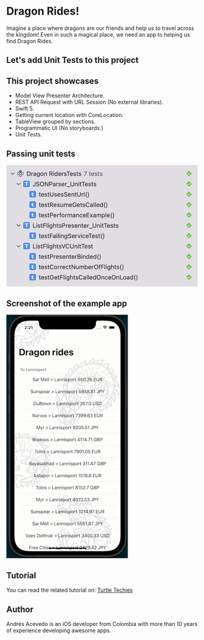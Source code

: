 # Dragon Rides!

Imagine a place where dragons are our friends and help us to travel across the kingdom!
Even in such a magical place, we need an app to helping us find Dragon Rides.


## Let's add Unit Tests to this project


## This project showcases
- Model View Presenter Architecture.
- REST API Request with URL Session (No external libraries).
- Swift 5.
- Getting current location with CoreLocation.
- TableView grouped by sections.
- Programmatic UI (No storyboards.)
- Unit Tests.

## Passing unit tests
![Screenshot](tests.png)

## Screenshot of the example app
![Screenshot](screenshot.png)

## Tutorial
You can read the related tutorial on: <a href="https://www.turtle-techies.com/adding-unit-tests-to-an-ios-mvp-project-in-swift/">Turtle Techies</a>

## Author
Andrés Acevedo is an iOS developer from Colombia with more than 10 years of experience developing awesome apps.
